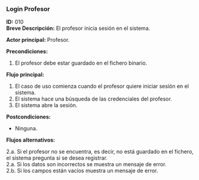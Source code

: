 ### Login Profesor
**ID:** 010   
**Breve Descripción:** El profesor inicia sesión en el sistema.   

**Actor principal:** Profesor.   

**Precondiciones:**
1. El profesor debe estar guardado en el fichero binario.

**Flujo principal:**
1. El caso de uso comienza cuando el profesor quiere iniciar sesión en el sistema.
2. El sistema hace una búsqueda de las credenciales del profesor.
3. El sistema abre la sesión.

**Postcondiciones:**
+ Ninguna.

**Flujos alternativos:**

2.a. Si el profesor no se encuentra, es decir, no está guardado en el fichero, el sistema pregunta si se desea registrar.   
2.a. Si los datos son incorrectos se muestra un mensaje de error.  
2.b. Si los campos están vacíos muestra un mensaje de error.
